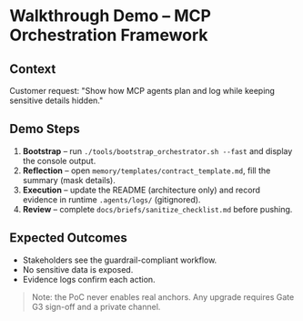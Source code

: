 # Walkthrough Demo – MCP Orchestration Framework

## Context
Customer request: "Show how MCP agents plan and log while keeping sensitive details hidden."

## Demo Steps
1. **Bootstrap** – run `./tools/bootstrap_orchestrator.sh --fast` and display the console output.
2. **Reflection** – open `memory/templates/contract_template.md`, fill the summary (mask details).
3. **Execution** – update the README (architecture only) and record evidence in runtime `.agents/logs/` (gitignored).
4. **Review** – complete `docs/briefs/sanitize_checklist.md` before pushing.

## Expected Outcomes
- Stakeholders see the guardrail-compliant workflow.
- No sensitive data is exposed.
- Evidence logs confirm each action.

> Note: the PoC never enables real anchors. Any upgrade requires Gate G3 sign-off and a private channel.
